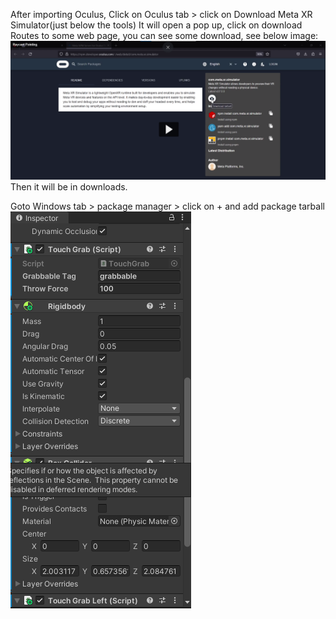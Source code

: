 After importing Oculus, Click on Oculus tab > click on Download Meta XR Simulator(just below the tools)
It will open a pop up, click on download
Routes to some web page, you can see some download, see below image:
![Alt text](image.png)
Then it will be in downloads.

Goto Windows tab > package manager > click on + and add package tarball
![Alt text](image-1.png)
